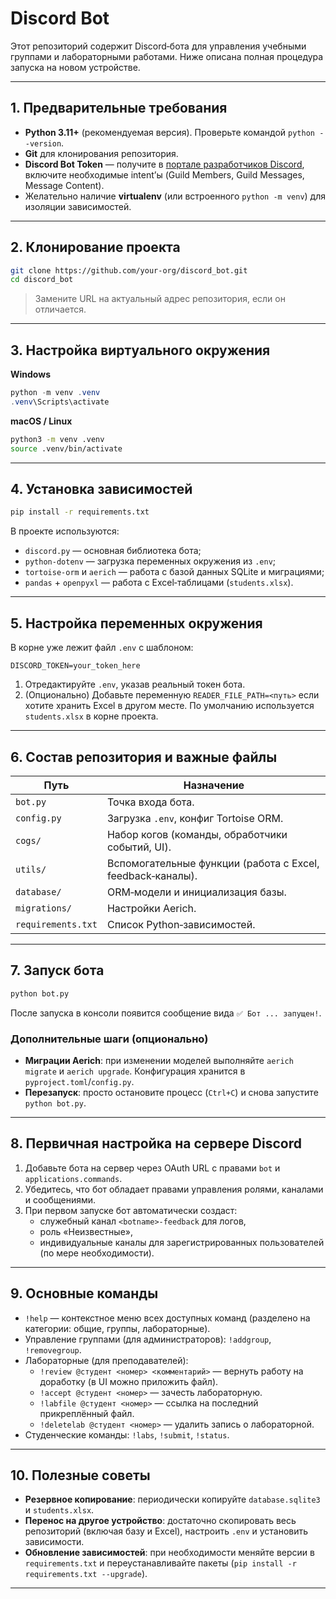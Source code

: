 # Discord Bot

Этот репозиторий содержит Discord‑бота для управления учебными группами и лабораторными работами. Ниже описана полная процедура запуска на новом устройстве.

---

## 1. Предварительные требования

- **Python 3.11+** (рекомендуемая версия). Проверьте командой `python --version`.
- **Git** для клонирования репозитория.
- **Discord Bot Token** — получите в [портале разработчиков Discord](https://discord.com/developers/applications), включите необходимые intent’ы (Guild Members, Guild Messages, Message Content).
- Желательно наличие **virtualenv** (или встроенного `python -m venv`) для изоляции зависимостей.

---

## 2. Клонирование проекта

```bash
git clone https://github.com/your-org/discord_bot.git
cd discord_bot
```

> Замените URL на актуальный адрес репозитория, если он отличается.

---

## 3. Настройка виртуального окружения

**Windows**
```powershell
python -m venv .venv
.venv\Scripts\activate
```

**macOS / Linux**
```bash
python3 -m venv .venv
source .venv/bin/activate
```

---

## 4. Установка зависимостей

```bash
pip install -r requirements.txt
```

В проекте используются:

- `discord.py` — основная библиотека бота;
- `python-dotenv` — загрузка переменных окружения из `.env`;
- `tortoise-orm` и `aerich` — работа с базой данных SQLite и миграциями;
- `pandas` + `openpyxl` — работа с Excel‑таблицами (`students.xlsx`).

---

## 5. Настройка переменных окружения

В корне уже лежит файл `.env` с шаблоном:
```
DISCORD_TOKEN=your_token_here
```

1. Отредактируйте `.env`, указав реальный токен бота.
2. (Опционально) Добавьте переменную `READER_FILE_PATH=<путь>` если хотите хранить Excel в другом месте. По умолчанию используется `students.xlsx` в корне проекта.

---

## 6. Состав репозитория и важные файлы

| Путь | Назначение |
|------|------------|
| `bot.py` | Точка входа бота. |
| `config.py` | Загрузка `.env`, конфиг Tortoise ORM. |
| `cogs/` | Набор когов (команды, обработчики событий, UI). |
| `utils/` | Вспомогательные функции (работа с Excel, feedback‑каналы). |
| `database/` | ORM‑модели и инициализация базы. |
| `migrations/` | Настройки Aerich. |
| `requirements.txt` | Список Python‑зависимостей. |

---

## 7. Запуск бота

```bash
python bot.py
```

После запуска в консоли появится сообщение вида `✅ Бот ... запущен!`.

### Дополнительные шаги (опционально)
- **Миграции Aerich**: при изменении моделей выполняйте `aerich migrate` и `aerich upgrade`. Конфигурация хранится в `pyproject.toml`/`config.py`.
- **Перезапуск**: просто остановите процесс (`Ctrl+C`) и снова запустите `python bot.py`.

---

## 8. Первичная настройка на сервере Discord

1. Добавьте бота на сервер через OAuth URL с правами `bot` и `applications.commands`.
2. Убедитесь, что бот обладает правами управления ролями, каналами и сообщениями.
3. При первом запуске бот автоматически создаст:
   - служебный канал `<botname>-feedback` для логов,
   - роль «Неизвестные»,
   - индивидуальные каналы для зарегистрированных пользователей (по мере необходимости).

---

## 9. Основные команды

- `!help` — контекстное меню всех доступных команд (разделено на категории: общие, группы, лабораторные).
- Управление группами (для администраторов): `!addgroup`, `!removegroup`.
- Лабораторные (для преподавателей):
  - `!review @студент <номер> <комментарий>` — вернуть работу на доработку (в UI можно приложить файл).
  - `!accept @студент <номер>` — зачесть лабораторную.
  - `!labfile @студент <номер>` — ссылка на последний прикреплённый файл.
  - `!deletelab @студент <номер>` — удалить запись о лабораторной.
- Студенческие команды: `!labs`, `!submit`, `!status`.

---

## 10. Полезные советы

- **Резервное копирование**: периодически копируйте `database.sqlite3` и `students.xlsx`.
- **Перенос на другое устройство**: достаточно скопировать весь репозиторий (включая базу и Excel), настроить `.env` и установить зависимости.
- **Обновление зависимостей**: при необходимости меняйте версии в `requirements.txt` и переустанавливайте пакеты (`pip install -r requirements.txt --upgrade`).

---
